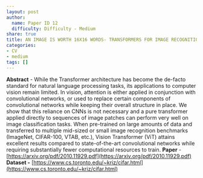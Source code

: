 ```yaml
---
layout: post
author:
  name: Paper ID 12
  difficulty: Difficulty - Medium
share: true
title: AN IMAGE IS WORTH 16X16 WORDS- TRANSFORMERS FOR IMAGE RECOGNITION AT SCALE
categories:
- CV
- medium
tags: []
---
```

**Abstract** - While the Transformer architecture has become the de-facto standard for natural
language processing tasks, its applications to computer vision remain limited. In
vision, attention is either applied in conjunction with convolutional networks, or
used to replace certain components of convolutional networks while keeping their
overall structure in place. We show that this reliance on CNNs is not necessary
and a pure transformer applied directly to sequences of image patches can perform
very well on image classification tasks. When pre-trained on large amounts of
data and transferred to multiple mid-sized or small image recognition benchmarks
(ImageNet, CIFAR-100, VTAB, etc.), Vision Transformer (ViT) attains excellent
results compared to state-of-the-art convolutional networks while requiring substantially fewer computational resources to train.
**Paper** - [https://arxiv.org/pdf/2010.11929.pdf](https://arxiv.org/pdf/2010.11929.pdf)
**Dataset -** [https://www.cs.toronto.edu/~kriz/cifar.html](https://www.cs.toronto.edu/~kriz/cifar.html)
    